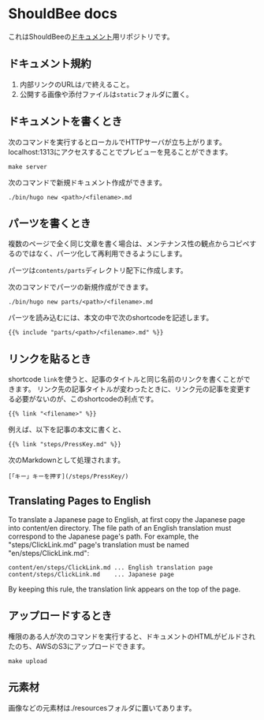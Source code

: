 # ShouldBee docs

これはShouldBeeの[ドキュメント](http://docs.shouldbee.io)用リポジトリです。

## ドキュメント規約

1. 内部リンクのURLは`/`で終えること。
2. 公開する画像や添付ファイルは`static`フォルダに置く。

## ドキュメントを書くとき

次のコマンドを実行するとローカルでHTTPサーバが立ち上がります。localhost:1313にアクセスすることでプレビューを見ることができます。

```
make server
```

次のコマンドで新規ドキュメント作成ができます。

```
./bin/hugo new <path>/<filename>.md
```

## パーツを書くとき

複数のページで全く同じ文章を書く場合は、メンテナンス性の観点からコピペするのではなく、パーツ化して再利用できるようにします。

パーツは`contents/parts`ディレクトリ配下に作成します。

次のコマンドでパーツの新規作成ができます。

```
./bin/hugo new parts/<path>/<filename>.md
```

パーツを読み込むには、本文の中で次のshortcodeを記述します。

```
{{% include "parts/<path>/<filename>.md" %}}
```

## リンクを貼るとき

shortcode `link`を使うと、記事のタイトルと同じ名前のリンクを書くことができます。
リンク先の記事タイトルが変わったときに、リンク元の記事を変更する必要がないのが、このshortcodeの利点です。

```
{{% link "<filename>" %}}
```

例えば、以下を記事の本文に書くと、

```
{{% link "steps/PressKey.md" %}}
```

次のMarkdownとして処理されます。

```
[「キー」キーを押す](/steps/PressKey/)
```

## Translating Pages to English

To translate a Japanese page to English, at first copy the Japanese page
into content/en directory. The file path of an English translation must
correspond to the Japanese page's path. For example, the
"steps/ClickLink.md" page's translation must be named
"en/steps/ClickLink.md":  

```
content/en/steps/ClickLink.md ... English translation page
content/steps/ClickLink.md    ... Japanese page
```

By keeping this rule, the translation link appears on the top of the page.  

## アップロードするとき

権限のある人が次のコマンドを実行すると、ドキュメントのHTMLがビルドされたのち、AWSのS3にアップロードできます。

```
make upload
```

## 元素材

画像などの元素材は./resourcesフォルダに置いてあります。
